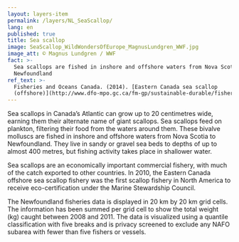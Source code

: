 ```yaml
---
layout: layers-item
permalink: /layers/NL_SeaScallop/
lang: en
published: true
title: Sea scallop
image: SeaScallop_WildWondersOfEurope_MagnusLundgren_WWF.jpg
image_att: © Magnus Lundgren / WWF
fact: >-
  Sea scallops are fished in inshore and offshore waters from Nova Scotia to
  Newfoundland
ref_text: >-
  Fisheries and Oceans Canada. (2014). [Eastern Canada sea scallop
  (offshore)](http://www.dfo-mpo.gc.ca/fm-gp/sustainable-durable/fisheries-peches/scallop-petoncle-eng.htm)
---
```

Sea scallops in Canada’s Atlantic can grow up to 20 centimetres wide, earning them their alternate name of giant scallops. Sea scallops feed on plankton, filtering their food from the waters around them. These bivalve molluscs are fished in inshore and offshore waters from Nova Scotia to Newfoundland. They live in sandy or gravel sea beds to depths of up to almost 400 metres, but fishing activity takes place in shallower water. 

Sea scallops are an economically important commercial fishery, with much of the catch exported to other countries. In 2010, the Eastern Canada offshore sea scallop fishery was the first scallop fishery in North America to receive eco-certification under the Marine Stewardship Council.

The Newfoundland fisheries data is displayed in 20 km by 20 km grid cells. The information has been summed per grid cell to show the total weight (kg) caught between 2008 and 2011. The data is visualized using a quantile classification with five breaks and is privacy screened to exclude any NAFO subarea with fewer than five fishers or vessels.
